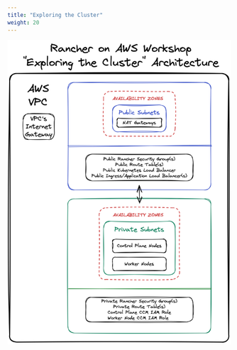 ```yaml
---
title: "Exploring the Cluster"
weight: 20
---
```


![exploring-cluster-diagram](/static/images/exploring-cluster-diagram.png)
